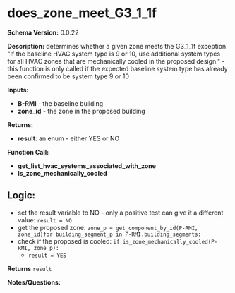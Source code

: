 # does_zone_meet_G3_1_1f
**Schema Version:** 0.0.22

**Description:** determines whether a given zone meets the G3_1_1f exception "If the baseline HVAC system type is 9 or 10, use additional system types for all HVAC zones that are mechanically cooled in the proposed design." - this function is only called if the expected baseline system type has already been confirmed to be system type 9 or 10

**Inputs:**
- **B-RMI** - the baseline building
- **zone_id** - the zone in the proposed building

**Returns:**  
- **result**: an enum - either YES or NO
 
**Function Call:**
- **get_list_hvac_systems_associated_with_zone**
- **is_zone_mechanically_cooled**

## Logic:
- set the result variable to NO - only a positive test can give it a different value: `result = NO`
- get the proposed zone: `zone_p = get_component_by_id(P-RMI, zone_id)for building_segment_p in P-RMI.building_segments:`
- check if the proposed is cooled: `if is_zone_mechanically_cooled(P-RMI, zone_p):`
	- `result = YES`

**Returns** `result`


**Notes/Questions:**  

